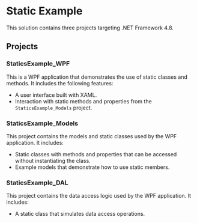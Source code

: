 # Static Example

This solution contains three projects targeting .NET Framework 4.8.

## Projects

### StaticsExample_WPF

This is a WPF application that demonstrates the use of static classes and methods. It includes the following features:
- A user interface built with XAML.
- Interaction with static methods and properties from the `StaticsExample_Models` project.

### StaticsExample_Models

This project contains the models and static classes used by the WPF application. It includes:
- Static classes with methods and properties that can be accessed without instantiating the class.
- Example models that demonstrate how to use static members.

### StaticsExample_DAL

This project contains the data access logic used by the WPF application. It includes:
- A static class that simulates data access operations.